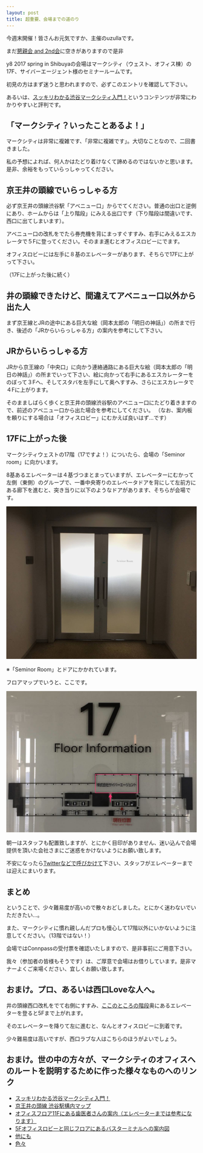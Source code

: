```yaml
---
layout: post
title: 超重要、会場までの道のり
---
```


今週末開催！皆さんお元気ですか、主催のuzullaです。

まだ[懇親会 and 2nd会](https://connpass.com/event/56654/)に空きがありますので是非

y8 2017 spring in Shibuyaの会場はマークシティ（ウェスト、オフィス棟）の17F、サイバーエージェント様のセミナールームです。

初見の方はまず迷うと思われますので、必ずこのエントリを確認して下さい。

あるいは、[スッキリわかる渋谷マークシティ入門！](http://frontrend.github.io/blog/shibuya-markcity)というコンテンツが非常にわかりやすいと評判です。


## 「マークシティ？いったことあるよ！」

マークシティは非常に複雑です、「非常に複雑です」。大切なことなので、二回書きました。

私の予想によれば、何人かはたどり着けなくて諦めるのではないかと思います。是非、余裕をもっていらっしゃってください。


## 京王井の頭線でいらっしゃる方

必ず京王井の頭線渋谷駅「アベニュー口」からでてください。普通の出口と逆側にあり、ホームからは「上り階段」にみえる出口です（下り階段は間違いです、西口に出てしまいます）。

アベニュー口の改札をでたら券売機を背にまっすぐすすみ、右手にみえるエスカレータで５Fに登ってください。そのまま進むとオフィスロビーにでます。

オフィスロビーには左手に８基のエレベーターがあります、そちらで17Fに上がって下さい。

（17Fに上がった後に続く）


## 井の頭線できたけど、間違えてアベニュー口以外から出た人

まず京王線とJRの途中にある巨大な絵（岡本太郎の「明日の神話」）の所まで行き、後述の「JRからいらっしゃる方」の案内を参考にして下さい。


## JRからいらっしゃる方

JRから京王線の「中央口」に向かう連絡通路にある巨大な絵（岡本太郎の「明日の神話」）の所までいって下さい、絵に向かって右手にあるエスカレーターをのぼって３Fへ、そしてスタバを左手にして奥へすすみ、さらにエスカレータで４Fに上がります。

そのまましばらく歩くと京王井の頭線渋谷駅のアベニュー口にたどり着きますので、前述のアベニュー口から出た場合を参考にしてください。
（なお、案内板を頼りにする場合は「オフィスロビー」にむかえば良いはず…です）


## 17Fに上がった後

マークシティウェストの17階（17ですよ！）についたら、会場の「Seminor room」に向かいます。

8基あるエレベーターは４基づつまとまっていますが、エレベーターにむかって左側（東側）のグループで、一番中央寄りのエレベータドアを背にして左前方にある廊下を進むと、突き当りに以下のようなドアがあります、そちらが会場です。

![](/images/room_door.jpg)

※「Seminor Room」とドアにかかれています。

フロアマップでいうと、ここです。

![](/images/floor_map.jpg)

朝一はスタッフも配置致しますが、とにかく目印がありません、迷い込んで会場提供を頂いた会社さまにご迷惑をかけないようにお願い致します。

不安になったら[Twitterなどで呼びかけて](https://twitter.com/yapcasia8oji)下さい、スタッフがエレベーターまでは迎えにまいります。

## まとめ

ということで、少々難易度が高いので散々おどしました。とにかく迷わないでいただきたい…。

また、マークシティに慣れ親しんだプロも慢心して17階以外にいかないように注意してください。（13階ではない！）

会場ではConnpassの受付票を確認いたしますので、是非事前にご用意下さい。

我々（参加者の皆様もそうです）は、ご厚意で会場はお借りしています。是非マナーよくご来場ください、宜しくお願い致します。


## おまけ。プロ、あるいは西口Loveな人へ。

井の頭線西口改札をでて右側にすすみ、[ここのところの階段](https://www.google.co.jp/maps/@35.6580728,139.6988457,3a,90y,250.67h,90.02t/data=!3m7!1e1!3m5!1sIJpI_qFBm3mfVTz1-lQ6SA!2e0!6s%2F%2Fgeo0.ggpht.com%2Fcbk%3Fpanoid%3DIJpI_qFBm3mfVTz1-lQ6SA%26output%3Dthumbnail%26cb_client%3Dmaps_sv.tactile.gps%26thumb%3D2%26w%3D203%26h%3D100%26yaw%3D147.24341%26pitch%3D0%26thumbfov%3D100!7i13312!8i6656
)奥にあるエレベーターを登ると5Fまで上がれます。

そのエレベーターを降りて左に進むと、なんとオフィスロビーに到着です。

少々難易度は高いですが、西口ラブな人はこちらのほうがよいでしょう。

## おまけ。世の中の方々が、マークシティのオフィスへのルートを説明するために作った様々なものへのリンク

- [スッキリわかる渋谷マークシティ入門！](http://frontrend.github.io/blog/shibuya-markcity)
- [京王井の頭線 渋谷駅構内マップ](https://www.keio.co.jp/train/station/station_map/pdf/ksb02_shibuya.pdf)
- [オフィスフロア11Fにある歯医者さんの案内（エレベーターまでは参考になります）](http://www.westhills-c.com/access/pattern03/)
- [5Fオフィスロビーと同じフロアにあるバスターミナルへの案内図](https://www.highwaybus.com/html/gp/info/11/shibuya/map.html)
- [他にも](https://www.bellbride.co.jp/access/)
- [色々](http://www.s-markcity.co.jp/office/pdf/office.pdf)

